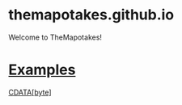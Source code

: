 # themapotakes.github.io
Welcome to TheMapotakes!

# [Examples](http://themapotakes.github.io/examples)
[CDATA[byte]](https://themapotakes.github.io/code)
